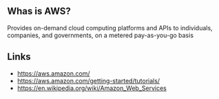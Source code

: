 ## Whas is AWS?
Provides on-demand cloud computing platforms and APIs to individuals, companies, and governments, on a metered pay-as-you-go basis

## Links
- https://aws.amazon.com/
- https://aws.amazon.com/getting-started/tutorials/
- https://en.wikipedia.org/wiki/Amazon_Web_Services
